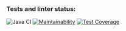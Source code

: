 ### Tests and linter status:
![Java CI](https://github.com/DenisJD/MyNotes/actions/workflows/github-actions.yml/badge.svg)
[![Maintainability](https://api.codeclimate.com/v1/badges/bf4f076861f0eb205bd7/maintainability)](https://codeclimate.com/github/DenisJD/MyNotes/maintainability)
[![Test Coverage](https://api.codeclimate.com/v1/badges/bf4f076861f0eb205bd7/test_coverage)](https://codeclimate.com/github/DenisJD/MyNotes/test_coverage)